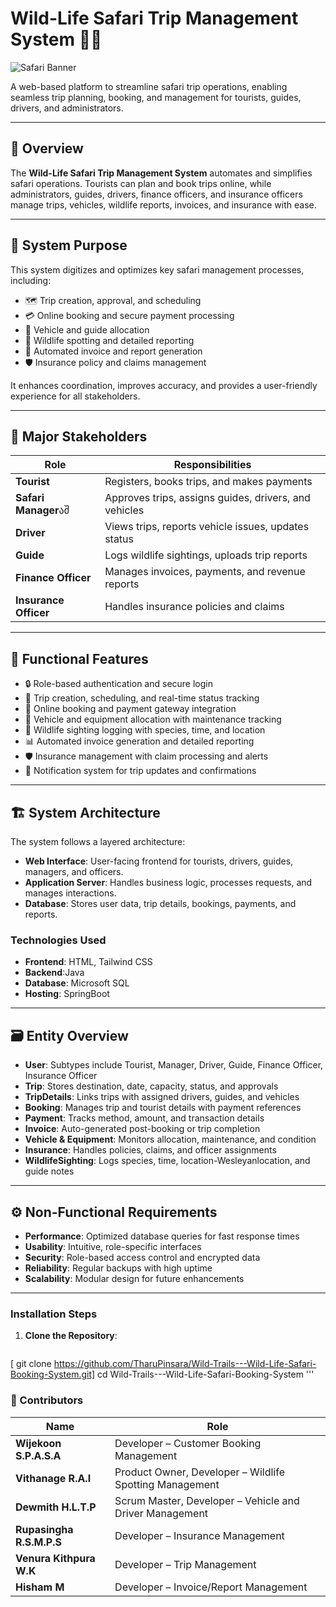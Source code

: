 # Wild-Life Safari Trip Management System 🦒🌿

![ Safari Banner](https://via.placeholder.com/1200x300.png?text=Wild-Life+Safari+System) <!-- Replace with actual banner image URL -->

A web-based platform to streamline safari trip operations, enabling seamless trip planning, booking, and management for tourists, guides, drivers, and administrators.

---

## 🚀 Overview

The **Wild-Life Safari Trip Management System** automates and simplifies safari operations. Tourists can plan and book trips online, while administrators, guides, drivers, finance officers, and insurance officers manage trips, vehicles, wildlife reports, invoices, and insurance with ease.

---

## 🎯 System Purpose

This system digitizes and optimizes key safari management processes, including:

- 🗺️ Trip creation, approval, and scheduling
- 💳 Online booking and secure payment processing
- 🚗 Vehicle and guide allocation
- 🦒 Wildlife spotting and detailed reporting
- 📄 Automated invoice and report generation
- 🛡️ Insurance policy and claims management

It enhances coordination, improves accuracy, and provides a user-friendly experience for all stakeholders.

---

## 👥 Major Stakeholders

| Role               | Responsibilities                                      |
|--------------------|-----------------------------------------------------|
| **Tourist**        | Registers, books trips, and makes payments          |
| **Safari Manager**აშ| Approves trips, assigns guides, drivers, and vehicles |
| **Driver**         | Views trips, reports vehicle issues, updates status |
| **Guide**          | Logs wildlife sightings, uploads trip reports       |
| **Finance Officer**| Manages invoices, payments, and revenue reports     |
| **Insurance Officer** | Handles insurance policies and claims            |

---

## 🔧 Functional Features

- 🔒 Role-based authentication and secure login
- 📅 Trip creation, scheduling, and real-time status tracking
- 🛒 Online booking and payment gateway integration
- 🚙 Vehicle and equipment allocation with maintenance tracking
- 🐘 Wildlife sighting logging with species, time, and location
- 📊 Automated invoice generation and detailed reporting
- 🛡️ Insurance management with claim processing and alerts
- 🔔 Notification system for trip updates and confirmations

---

## 🏗️ System Architecture

The system follows a layered architecture:

- **Web Interface**: User-facing frontend for tourists, drivers, guides, managers, and officers.
- **Application Server**: Handles business logic, processes requests, and manages interactions.
- **Database**: Stores user data, trip details, bookings, payments, and reports.

### Technologies Used
- **Frontend**: HTML, Tailwind CSS
- **Backend**:Java
- **Database**: Microsoft SQL
- **Hosting**: SpringBoot

---

## 🗃️ Entity Overview

- **User**: Subtypes include Tourist, Manager, Driver, Guide, Finance Officer, Insurance Officer
- **Trip**: Stores destination, date, capacity, status, and approvals
- **TripDetails**: Links trips with assigned drivers, guides, and vehicles
- **Booking**: Manages trip and tourist details with payment references
- **Payment**: Tracks method, amount, and transaction details
- **Invoice**: Auto-generated post-booking or trip completion
- **Vehicle & Equipment**: Monitors allocation, maintenance, and condition
- **Insurance**: Handles policies, claims, and officer assignments
- **WildlifeSighting**: Logs species, time, location-Wesleyanlocation, and guide notes

---

## ⚙️ Non-Functional Requirements

- **Performance**: Optimized database queries for fast response times
- **Usability**: Intuitive, role-specific interfaces
- **Security**: Role-based access control and encrypted data
- **Reliability**: Regular backups with high uptime
- **Scalability**: Modular design for future enhancements

---

### Installation Steps
1. **Clone the Repository**:
   ```bash
[   git clone https://github.com/TharuPinsara/Wild-Trails---Wild-Life-Safari-Booking-System.git]
   cd Wild-Trails---Wild-Life-Safari-Booking-System
  '''
  ### 👷 Contributors

| Name                     | Role                                                    |
|--------------------------|---------------------------------------------------------|
| **Wijekoon S.P.A.S.A**   | Developer – Customer Booking Management                 |
| **Vithanage R.A.I**      | Product Owner, Developer – Wildlife Spotting Management |
| **Dewmith H.L.T.P**      | Scrum Master, Developer – Vehicle and Driver Management |
| **Rupasingha R.S.M.P.S** | Developer – Insurance Management                        |
| **Venura Kithpura W.K**  | Developer – Trip Management                             |
| **Hisham M**             | Developer – Invoice/Report Management                   |
